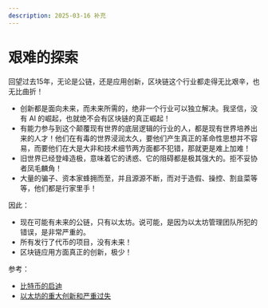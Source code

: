 ```yaml
---
description: 2025-03-16 补充
---
```


# 艰难的探索

回望过去15年，无论是公链，还是应用创新，区块链这个行业都走得无比艰辛，也无比曲折！

* 创新都是面向未来，而未来所需的，绝非一个行业可以独立解决。我坚信，没有 AI 的崛起，也就绝不会有区块链的真正崛起！
* 有能力参与到这个颠覆现有世界的底层逻辑的行业的人，都是现有世界培养出来的人才！他们在有毒的世界浸润太久，要他们产生真正的革命性思想并不容易，而要他们在大是大非和技术细节两方面都不犯错，那就更是难上加难！
* 旧世界已经登峰造极，意味着它的诱惑、它的阻碍都是极其强大的。拒不妥协者凤毛麟角！
* 大量的骗子、资本家蜂拥而至，并且源源不断，而对于造假、操控、割韭菜等等，他们都是行家里手！

因此：

* 现在可能有未来的公链，只有以太坊。说可能，是因为以太坊管理团队所犯的错误，是非常严重的。
* 所有发行了代币的项目，没有未来！
* 区块链应用方面真正的创新，极少！

参考：

* [比特币的启迪](../lite/bitcoin.md)
* [以太坊的重大创新和严重过失](../lite/ethereum.md)
